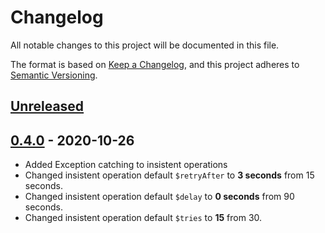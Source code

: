 # Changelog

All notable changes to this project will be documented in this file.

The format is based on [Keep a Changelog](https://keepachangelog.com/en/1.0.0/),
and this project adheres to [Semantic Versioning](https://semver.org/spec/v2.0.0.html).

## [Unreleased]

## [0.4.0] - 2020-10-26

- Added Exception catching to insistent operations
- Changed insistent operation default `$retryAfter` to **3 seconds** from 15 seconds.
- Changed insistent operation default `$delay` to **0 seconds** from 90 seconds.
- Changed insistent operation default `$tries` to **15** from 30.

[Unreleased]: https://github.com/sigmie/poll-ops/compare/v0.4.0...HEAD
[0.4.0]: https://github.com/sigmie/poll-ops/compare/v0.3.2...v0.4.0

